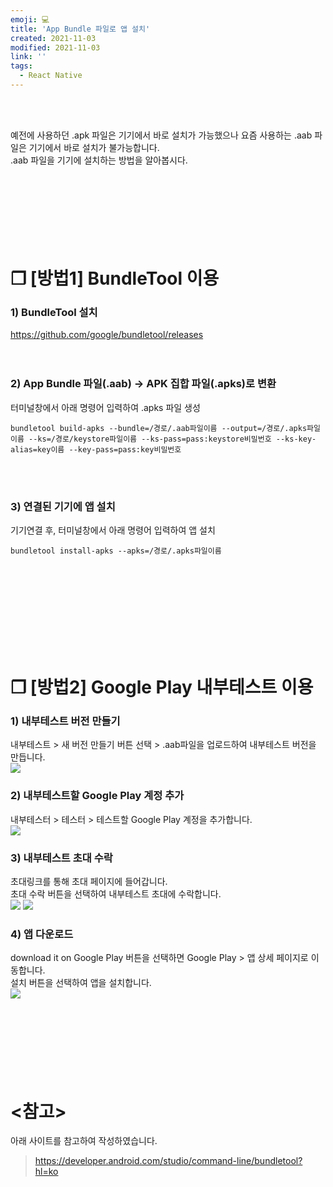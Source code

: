 ```yaml
---
emoji: 💻
title: 'App Bundle 파일로 앱 설치'
created: 2021-11-03
modified: 2021-11-03
link: ''
tags:
  - React Native
---
```

<br></br>





예전에 사용하던 .apk 파일은 기기에서 바로 설치가 가능했으나 요즘 사용하는 .aab 파일은 기기에서 바로 설치가 불가능합니다.  
.aab 파일을 기기에 설치하는 방법을 알아봅시다.
<br></br><br></br><br></br><br></br>





# **❐ [방법1] BundleTool 이용**

### **1) BundleTool 설치**
https://github.com/google/bundletool/releases  
<br></br>

### **2) App Bundle 파일(.aab) → APK 집합 파일(.apks)로 변환**
터미널창에서 아래 명령어 입력하여 .apks 파일 생성
```
bundletool build-apks --bundle=/경로/.aab파일이름 --output=/경로/.apks파일이름 --ks=/경로/keystore파일이름 --ks-pass=pass:keystore비밀번호 --ks-key-alias=key이름 --key-pass=pass:key비밀번호
```
<br></br>

### **3) 연결된 기기에 앱 설치**
기기연결 후, 터미널창에서 아래 명령어 입력하여 앱 설치
```
bundletool install-apks --apks=/경로/.apks파일이름
```
<br></br><br></br><br></br><br></br>





# **❐ [방법2] Google Play 내부테스트 이용**
### **1) 내부테스트 버전 만들기**
내부테스트 > 새 버전 만들기 버튼 선택 > .aab파일을 업로드하여 내부테스트 버전을 만듭니다.  
![](/assets/react-native-bundle-install1.png)
### **2) 내부테스트할 Google Play 계정 추가**
내부테스터 > 테스터 > 테스트할 Google Play 계정을 추가합니다.  
![](/assets/react-native-bundle-install2.png)
### **3) 내부테스트 초대 수락**
초대링크를 통해 초대 페이지에 들어갑니다.  
초대 수락 버튼을 선택하여 내부테스트 초대에 수락합니다.  
![](/assets/react-native-bundle-install3.png)
![](/assets/react-native-bundle-install4.png)
### **4) 앱 다운로드**
download it on Google Play 버튼을 선택하면 Google Play > 앱 상세 페이지로 이동합니다.  
설치 버튼을 선택하여 앱을 설치합니다.  
![](/assets/react-native-bundle-install5.png)
<br></br><br></br><br></br><br></br>





# **<참고>**
아래 사이트를 참고하여 작성하였습니다.
> https://developer.android.com/studio/command-line/bundletool?hl=ko

<br></br><br></br>
